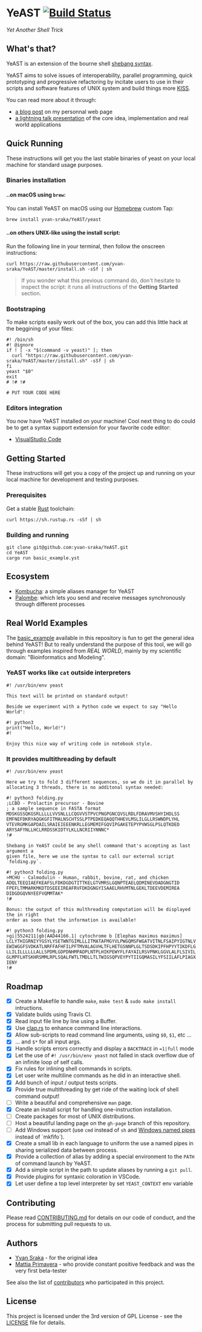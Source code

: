 # YeAST [![Build Status](https://travis-ci.org/yvan-sraka/YeAST.svg?branch=master)](https://travis-ci.org/yvan-sraka/YeAST)

_Yet Another Shell Trick_

## What's that?

YeAST is an extension of the bourne shell [shebang syntax](https://en.wikipedia.org/wiki/Shebang_(Unix)).

YeAST aims to solve issues of interoperability, parallel programming, quick prototyping and progressive refactoring by incitate users to use in their scripts and software features of UNIX system and build things more [KISS](https://en.wikipedia.org/wiki/KISS_principle).

You can read more about it through:

- [a blog post](https://yvan-sraka.github.io/2018/06/13/yeast.html) on my personnal web page
- [a lightning talk presentation](https://raw.githubusercontent.com/yvan-sraka/yvan-sraka.github.io/master/YeAST.pdf) of the core idea, implementation and real world applications

## Quick Running

These instructions will get you the last stable binaries of yeast on your local machine for standard usage purposes.

### Binaries installation

#### ..on macOS using `brew`:

You can install YeAST on macOS using our [Homebrew](https://brew.sh/) custom Tap:

```shell
brew install yvan-sraka/YeAST/yeast
```

#### ..on others UNIX-like using the install script:

Run the following line in your terminal, then follow the onscreen instructions:

```shell
curl https://raw.githubusercontent.com/yvan-sraka/YeAST/master/install.sh -sSf | sh
```

> If you wonder what this previous command do, don't hesitate to inspect the script: it runs all instructions of the **Getting Started** section.

### Bootstraping

To make scripts easily work out of the box, you can add this little hack at the beggining of your files:

```shell
#! /bin/sh
#! @ignore
if ! [ -x "$(command -v yeast)" ]; then
  curl "https://raw.githubusercontent.com/yvan-sraka/YeAST/master/install.sh" -sSf | sh
fi
yeast "$0"
exit
# !# !#

# PUT YOUR CODE HERE
```

### Editors integration

You now have YeAST installed on your machine! Cool next thing to do could be to get a syntax support extension for your favorite code editor:

- [VisualStudio Code](https://marketplace.visualstudio.com/items?itemName=yvan-sraka.yeast)

## Getting Started

These instructions will get you a copy of the project up and running on your local machine for development and testing purposes.

### Prerequisites

Get a stable [Rust](https://www.rust-lang.org/) toolchain:

```shell
curl https://sh.rustup.rs -sSf | sh
```

### Building and running

```shell
git clone git@github.com:yvan-sraka/YeAST.git
cd YeAST
cargo run basic_example.yst
```

## Ecosystem

- [Kombucha](https://github.com/yvan-sraka/Kombucha): a simple aliases manager for YeAST
- [Palombe](https://github.com/yvan-sraka/Palombe): which lets you send and receive messages synchronously through different processes

## Real World Examples

The [basic_example](https://github.com/yvan-sraka/YeAST/blob/master/basic_example.yst) available in this repository is fun to get the general idea behind YeAST! But to really understand the purpose of this tool, we will go through examples inspired from _REAL WORLD_, mainly by my scientific domain: "Bioinformatics and Modeling".

### YeAST works like `cat` outside interpreters

```yeast
#! /usr/bin/env yeast

This text will be printed on standard output!

Beside we experiment with a Python code we expect to say "Hello World":

#! python3
print("Hello, World!")
#!

Enjoy this nice way of writing code in notebook style.
```

### It provides multithreading by default

```yeast
#! /usr/bin/env yeast

Here we try to fold 3 different sequences, so we do it in parallel by
allocating 3 threads, there is no additonal syntax needed:

#! python3 folding.py
;LCBO - Prolactin precursor - Bovine
; a sample sequence in FASTA format
MDSKGSSQKGSRLLLLLVVSNLLLCQGVVSTPVCPNGPGNCQVSLRDLFDRAVMVSHYIHDLSS
EMFNEFDKRYAQGKGFITMALNSCHTSSLPTPEDKEQAQQTHHEVLMSLILGLLRSWNDPLYHL
VTEVRGMKGAPDAILSRAIEIEEENKRLLEGMEMIFGQVIPGAKETEPYPVWSGLPSLQTKDED
ARYSAFYNLLHCLRRDSSKIDTYLKLLNCRIIYNNNC*
!#

Shebang in YeAST could be any shell command that's accepting as last argument a
given file, here we use the syntax to call our external script `folding.py`.

#! python3 folding.py
>MCHU - Calmodulin - Human, rabbit, bovine, rat, and chicken
ADQLTEEQIAEFKEAFSLFDKDGDGTITTKELGTVMRSLGQNPTEAELQDMINEVDADGNGTID
FPEFLTMMARKMKDTDSEEEIREAFRVFDKDGNGYISAAELRHVMTNLGEKLTDEEVDEMIREA
DIDGDGQVNYEEFVQMMTAK*
!#

Bonus: the output of this multhreading computation will be displayed the in right
order as soon that the information is available!

#! python3 folding.py
>gi|5524211|gb|AAD44166.1| cytochrome b [Elephas maximus maximus]
LCLYTHIGRNIYYGSYLYSETWNTGIMLLLITMATAFMGYVLPWGQMSFWGATVITNLFSAIPYIGTNLV
EWIWGGFSVDKATLNRFFAFHFILPFTMVALAGVHLTFLHETGSNNPLGLTSDSDKIPFHPYYTIKDFLG
LLILILLLLLLALLSPDMLGDPDNHMPADPLNTPLHIKPEWYFLFAYAILRSVPNKLGGVLALFLSIVIL
GLMPFLHTSKHRSMMLRPLSQALFWTLTMDLLTLTWIGSQPVEYPYTIIGQMASILYFSIILAFLPIAGX
IENY
!#
```

## Roadmap

- [x] Create a Makefile to handle `make`, `make test` & `sudo make install` intructions.
- [x] Validate builds using Travis CI.
- [x] Read input file line by line using a Buffer.
- [x] Use [clap.rs](https://github.com/kbknapp/clap-rs) to enhance command line interactions.
- [x] Allow sub-scripts to read command line arguments, using `$0`, `$1`, etc ...
- [x] ... and `$*` for all input args.
- [x] Handle scripts errors correctly and display a `BACKTRACE` in `=1|full` mode
- [x] Let the use of `#! /usr/bin/env yeast` not failed in stack overflow due of an infinite loop of self calls.
- [x] Fix rules for inlining shell commands in scripts.
- [x] Let user write multiline commands as he did in an interactive shell.
- [x] Add bunch of input / output tests scripts.
- [x] Provide true multithreading by get ride of the waiting lock of shell command output!
- [ ] Write a beautiful and comprehensive `man` page.
- [x] Create an install script for handling one-instruction installation.
- [ ] Create packages for most of UNIX distributions.
- [ ] Host a beautiful landing page on the `gh-page` branch of this repository.
- [ ] Add Windows support (use `cmd` instead of `sh` and [Windows named pipes](https://msdn.microsoft.com/en-us/library/windows/desktop/aa365590(v=vs.85).aspx) instead of `mkfifo`).
- [x] Create a small lib in each language to uniform the use a named pipes in sharing serialized data between process.
- [x] Provide a collection of alias by adding a special environment to the `PATH` of command launch by YeAST.
- [x] Add a simple script in the path to update aliases by running a `git pull`.
- [x] Provide plugins for syntaxic coloration in VSCode.
- [x] Let user define a top level interpreter by set `YEAST_CONTEXT` env variable

## Contributing

Please read [CONTRIBUTING.md](https://github.com/yvan-sraka/YeAST/blob/master/CONTRIBUTING.md) for details on our code of conduct, and the process for submitting pull requests to us.

## Authors

* [Yvan Sraka](https://github.com/yvan-sraka) - for the original idea
* [Mattia Primavera](https://github.com/MattiaPrimavera/) - who provide constant positive feedback and was the very first beta-tester

See also the list of [contributors](https://github.com/yvan-sraka/YeAST/graphs/contributors) who participated in this project.

## License

This project is licensed under the 3rd version of GPL License - see the [LICENSE](https://github.com/yvan-sraka/YeAST/blob/master/LICENSE) file for details.
